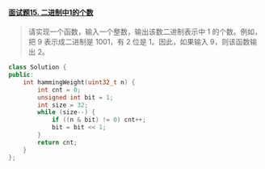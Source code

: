 #### [面试题15. 二进制中1的个数](https://leetcode-cn.com/problems/er-jin-zhi-zhong-1de-ge-shu-lcof/)

> 请实现一个函数，输入一个整数，输出该数二进制表示中 1 的个数。例如，把 9 表示成二进制是 1001，有 2 位是 1。因此，如果输入 9，则该函数输出 2。

```c++
class Solution {
public:
    int hammingWeight(uint32_t n) {
        int cnt = 0;
        unsigned int bit = 1;
        int size = 32;
        while (size--) {
            if ((n & bit) != 0) cnt++;
            bit = bit << 1;
        }
        return cnt;
    }
};
```

